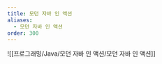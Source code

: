 ```yaml
---
title: 모던 자바 인 액션
aliases:
  - 모던 자바 인 액션
order: 300
---
```


![[프로그래밍/Java/모던 자바 인 액션/모던 자바 인 액션]]
